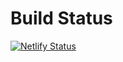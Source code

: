 # Build Status
[![Netlify Status](https://api.netlify.com/api/v1/badges/7da5d9dc-a8d5-48dc-9444-f37fb4a000d2/deploy-status)](https://app.netlify.com/sites/vom-website-domain-redirects/deploys)
